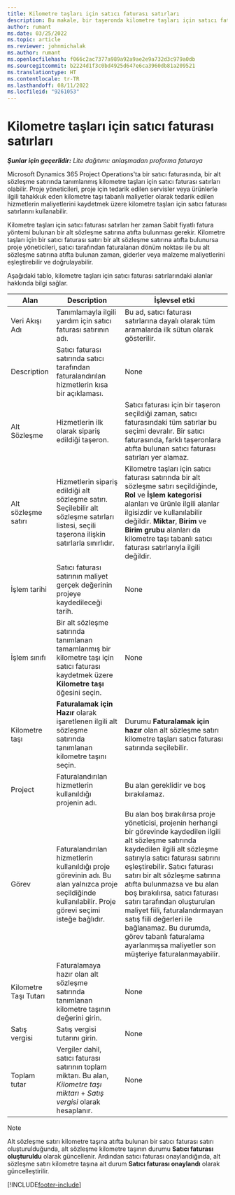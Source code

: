 ```yaml
---
title: Kilometre taşları için satıcı faturası satırları
description: Bu makale, bir taşeronda kilometre taşları için satıcı faturası satırlarının nasıl oluşturulacağını açıklar.
author: rumant
ms.date: 03/25/2022
ms.topic: article
ms.reviewer: johnmichalak
ms.author: rumant
ms.openlocfilehash: f066c2ac7377a989a92a9ae2e9a732d3c979a0db
ms.sourcegitcommit: b2224d1f3c0bd4925d647e6ca3960db81a209521
ms.translationtype: HT
ms.contentlocale: tr-TR
ms.lasthandoff: 08/11/2022
ms.locfileid: "9261053"
---
```

# <a name="vendor-invoice-lines-for-milestones"></a>Kilometre taşları için satıcı faturası satırları

_**Şunlar için geçerlidir:** Lite dağıtımı: anlaşmadan proforma faturaya_

Microsoft Dynamics 365 Project Operations'ta bir satıcı faturasında, bir alt sözleşme satırında tanımlanmış kilometre taşları için satıcı faturası satırları olabilir. Proje yöneticileri, proje için tedarik edilen servisler veya ürünlerle ilgili tahakkuk eden kilometre taşı tabanlı maliyetler olarak tedarik edilen hizmetlerin maliyetlerini kaydetmek üzere kilometre taşları için satıcı faturası satırlarını kullanabilir.

Kilometre taşları için satıcı faturası satırları her zaman Sabit fiyatlı fatura yöntemi bulunan bir alt sözleşme satırına atıfta bulunması gerekir. Kilometre taşları için bir satıcı faturası satırı bir alt sözleşme satırına atıfta bulunursa proje yöneticileri, satıcı tarafından faturalanan dönüm noktası ile bu alt sözleşme satırına atıfta bulunan zaman, giderler veya malzeme maliyetlerini eşleştirebilir ve doğrulayabilir.

Aşağıdaki tablo, kilometre taşları için satıcı faturası satırlarındaki alanlar hakkında bilgi sağlar.

| Alan | Description | İşlevsel etki |
| --- | --- | --- |
| Veri Akışı Adı | Tanımlamayla ilgili yardım için satıcı faturası satırının adı. | Bu ad, satıcı faturası satırlarına dayalı olarak tüm aramalarda ilk sütun olarak gösterilir. |
| Description | Satıcı faturası satırında satıcı tarafından faturalandırılan hizmetlerin kısa bir açıklaması. | None |
| Alt Sözleşme | Hizmetlerin ilk olarak sipariş edildiği taşeron. | Satıcı faturası için bir taşeron seçildiği zaman, satıcı faturasındaki tüm satırlar bu seçimi devralır. Bir satıcı faturasında, farklı taşeronlara atıfta bulunan satıcı faturası satırları yer alamaz. |
| Alt sözleşme satırı | Hizmetlerin sipariş edildiği alt sözleşme satırı. Seçilebilir alt sözleşme satırları listesi, seçili taşerona ilişkin satırlarla sınırlıdır. | Kilometre taşları için satıcı faturası satırında bir alt sözleşme satırı seçildiğinde, **Rol** ve **İşlem kategorisi** alanları ve ürünle ilgili alanlar ilgisizdir ve kullanılabilir değildir. **Miktar**, **Birim** ve **Birim grubu** alanları da kilometre taşı tabanlı satıcı faturası satırlarıyla ilgili değildir. |
| İşlem tarihi | Satıcı faturası satırının maliyet gerçek değerinin projeye kaydedileceği tarih. | None |
| İşlem sınıfı | Bir alt sözleşme satırında tanımlanan tamamlanmış bir kilometre taşı için satıcı faturası kaydetmek üzere **Kilometre taşı** öğesini seçin. | None |
| Kilometre taşı | **Faturalamak için Hazır** olarak işaretlenen ilgili alt sözleşme satırında tanımlanan kilometre taşını seçin. | Durumu **Faturalamak için hazır** olan alt sözleşme satırı kilometre taşları satıcı faturası satırında seçilebilir. |
| Project | Faturalandırılan hizmetlerin kullanıldığı projenin adı. | Bu alan gereklidir ve boş bırakılamaz. |
| Görev | Faturalandırılan hizmetlerin kullanıldığı proje görevinin adı. Bu alan yalnızca proje seçildiğinde kullanılabilir. Proje görevi seçimi isteğe bağlıdır. | Bu alan boş bırakılırsa proje yöneticisi, projenin herhangi bir görevinde kaydedilen ilgili alt sözleşme satırında kaydedilen ilgili alt sözleşme satırıyla satıcı faturası satırını eşleştirebilir. Satıcı faturası satırı bir alt sözleşme satırına atıfta bulunmazsa ve bu alan boş bırakılırsa, satıcı faturası satırı tarafından oluşturulan maliyet fiili, faturalandırmayan satış fiili değerleri ile bağlanamaz. Bu durumda, görev tabanlı faturalama ayarlanmışsa maliyetler son müşteriye faturalanmayabilir. |
| Kilometre Taşı Tutarı | Faturalamaya hazır olan alt sözleşme satırında tanımlanan kilometre taşının değerini girin. | None |
| Satış vergisi | Satış vergisi tutarını girin. | None |
| Toplam tutar | Vergiler dahil, satıcı faturası satırının toplam miktarı. Bu alan, *Kilometre taşı miktarı* + *Satış vergisi* olarak hesaplanır. | None |

> [!NOTE]
> Alt sözleşme satırı kilometre taşına atıfta bulunan bir satıcı faturası satırı oluşturulduğunda, alt sözleşme kilometre taşının durumu **Satıcı faturası oluşturuldu** olarak güncellenir. Ardından satıcı faturası onaylandığında, alt sözleşme satırı kilometre taşına ait durum **Satıcı faturası onaylandı** olarak güncelleştirilir.

[!INCLUDE[footer-include](../../includes/footer-banner.md)]
